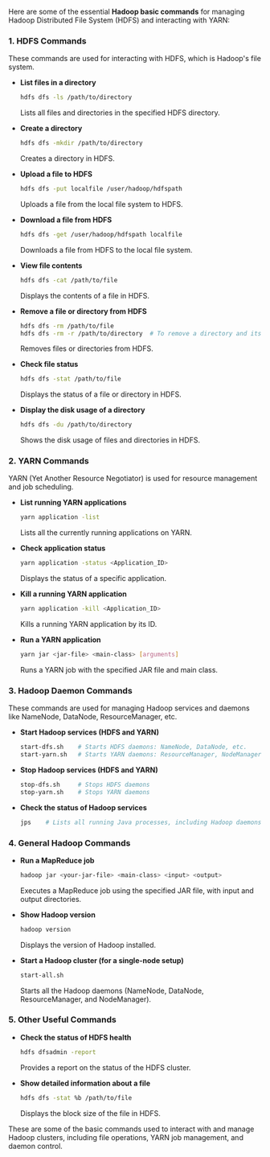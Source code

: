 Here are some of the essential **Hadoop basic commands** for managing Hadoop Distributed File System (HDFS) and interacting with YARN:

### **1. HDFS Commands**  
These commands are used for interacting with HDFS, which is Hadoop's file system.

- **List files in a directory**  
  ```bash
  hdfs dfs -ls /path/to/directory
  ```
  Lists all files and directories in the specified HDFS directory.

- **Create a directory**  
  ```bash
  hdfs dfs -mkdir /path/to/directory
  ```
  Creates a directory in HDFS.

- **Upload a file to HDFS**  
  ```bash
  hdfs dfs -put localfile /user/hadoop/hdfspath
  ```
  Uploads a file from the local file system to HDFS.

- **Download a file from HDFS**  
  ```bash
  hdfs dfs -get /user/hadoop/hdfspath localfile
  ```
  Downloads a file from HDFS to the local file system.

- **View file contents**  
  ```bash
  hdfs dfs -cat /path/to/file
  ```
  Displays the contents of a file in HDFS.

- **Remove a file or directory from HDFS**  
  ```bash
  hdfs dfs -rm /path/to/file
  hdfs dfs -rm -r /path/to/directory  # To remove a directory and its contents
  ```
  Removes files or directories from HDFS.

- **Check file status**  
  ```bash
  hdfs dfs -stat /path/to/file
  ```
  Displays the status of a file or directory in HDFS.

- **Display the disk usage of a directory**  
  ```bash
  hdfs dfs -du /path/to/directory
  ```
  Shows the disk usage of files and directories in HDFS.

### **2. YARN Commands**  
YARN (Yet Another Resource Negotiator) is used for resource management and job scheduling.

- **List running YARN applications**  
  ```bash
  yarn application -list
  ```
  Lists all the currently running applications on YARN.

- **Check application status**  
  ```bash
  yarn application -status <Application_ID>
  ```
  Displays the status of a specific application.

- **Kill a running YARN application**  
  ```bash
  yarn application -kill <Application_ID>
  ```
  Kills a running YARN application by its ID.

- **Run a YARN application**  
  ```bash
  yarn jar <jar-file> <main-class> [arguments]
  ```
  Runs a YARN job with the specified JAR file and main class.

### **3. Hadoop Daemon Commands**  
These commands are used for managing Hadoop services and daemons like NameNode, DataNode, ResourceManager, etc.

- **Start Hadoop services (HDFS and YARN)**  
  ```bash
  start-dfs.sh    # Starts HDFS daemons: NameNode, DataNode, etc.
  start-yarn.sh   # Starts YARN daemons: ResourceManager, NodeManager, etc.
  ```

- **Stop Hadoop services (HDFS and YARN)**  
  ```bash
  stop-dfs.sh     # Stops HDFS daemons
  stop-yarn.sh    # Stops YARN daemons
  ```

- **Check the status of Hadoop services**  
  ```bash
  jps    # Lists all running Java processes, including Hadoop daemons like NameNode, ResourceManager, etc.
  ```

### **4. General Hadoop Commands**

- **Run a MapReduce job**  
  ```bash
  hadoop jar <your-jar-file> <main-class> <input> <output>
  ```
  Executes a MapReduce job using the specified JAR file, with input and output directories.

- **Show Hadoop version**  
  ```bash
  hadoop version
  ```
  Displays the version of Hadoop installed.

- **Start a Hadoop cluster (for a single-node setup)**  
  ```bash
  start-all.sh
  ```
  Starts all the Hadoop daemons (NameNode, DataNode, ResourceManager, and NodeManager).

### **5. Other Useful Commands**

- **Check the status of HDFS health**  
  ```bash
  hdfs dfsadmin -report
  ```
  Provides a report on the status of the HDFS cluster.

- **Show detailed information about a file**  
  ```bash
  hdfs dfs -stat %b /path/to/file
  ```
  Displays the block size of the file in HDFS.

These are some of the basic commands used to interact with and manage Hadoop clusters, including file operations, YARN job management, and daemon control.
